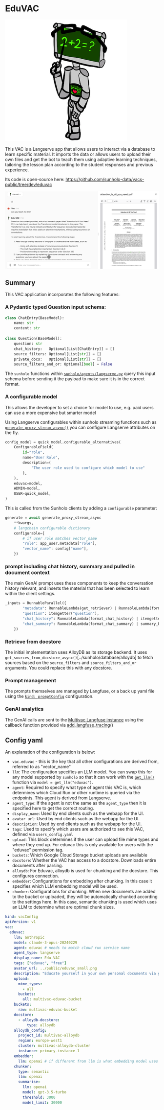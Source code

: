 # EduVAC

![](eduvac_small.png)

This VAC is a Langserve app that allows users to interact via a database to learn specific material.  It imports the data or allows users to upload their own files and get the bot to teach them using adaptive learning techniques, tailoring the lesson plan according to the student responses and previous experience.

Its code is open-source here: https://github.com/sunholo-data/vacs-public/tree/dev/eduvac

![](eduvac-demo.png)

## Summary

This VAC application incorporates the following features:

### A Pydantic typed Question input schema:

```python
class ChatEntry(BaseModel):
    name: str
    content: str

class Question(BaseModel):
    question: str
    chat_history:   Optional[List[ChatEntry]] = []
    source_filters: Optional[List[str]] = []
    private_docs:   Optional[List[str]] = []
    source_filters_and_or: Optional[bool] = False
```

The `sunholo` functions within [`sunholo/agents/langserve.py`](..sunholo/agents/langserve) query this input schema before sending it the payload to make sure it is in the correct format.

### A configurable model 

This allows the developer to set a choice for model to use, e.g. paid users can use a more expensive but smarter model

Using Langserve configurables within sunholo streaming functions such as [`generate_proxy_stream_async()`](../sunholo/streaming) you can configure Langserve attributes on the fly.

```python
config_model = quick_model.configurable_alternatives(
    ConfigurableField(
        id="role",
        name="User Role",
        description=(
            "The user role used to configure which model to use"
        ),
    ),
    eduvac=model,
    ADMIN=model,
    USER=quick_model,
)
```

This is called from the Sunholo clients by adding a `configurable` parameter:

```python
generate = await generate_proxy_stream_async
    **kwargs,
    # langchain configurable dictionary
    configurable={
        # if user role matches vector_name
        "role": app_user.metadata["role"],
        "vector_name": config["name"],
    })
```

### prompt including chat history, summary and pulled in document context

The main GenAI prompt uses these components to keep the conversation history relevant, and inserts the material that has been selected to learn within the client settings.

```python
_inputs = RunnableParallel({
        "metadata": RunnableLambda(get_retriever) | RunnableLambda(format_docs),
        "question": itemgetter("question"),
        "chat_history": RunnableLambda(format_chat_history) | itemgetter("chat_history"),
        "chat_summary": RunnableLambda(format_chat_summary) | summary_branch | itemgetter("chat_summary"),
    })
```

### Retrieve from docstore

The initial implementation uses AlloyDB as its storage backend.  It uses `get_sources_from_docstore_async()`[../sunholo/database/alloydb] to fetch sources based on the `source_filters` and `source_filters_and_or` arguments.  You could replace this with any docstore.

### Prompt management

The prompts themselves are managed by Langfuse, or a back up yaml file using the [`kind: promptConfig`](../config.md) configuration.

### GenAI analytics

The GenAI calls are sent to the [Multivac Langfuse instance](https://langfuse.sunholo.com) using the callback function provided via [add_langfuse_tracing()](../sunholo/langfuse/callback)


## Config yaml

An explanation of the configuration is below:

* `vac.eduvac` - this is the key that all other configurations are derived from, referred to as "vector_name"
* `llm`: The configuration specifies an LLM model.  You can swap this for any model supported by `sunholo` so that it can work with the [`get_llm()`](../sunholo/components/llm) function via `model = get_llm("eduvac")`.
* `agent`: Required to specify what type of agent this VAC is, which determines which Cloud Run or other runtime is queried via the endpoints.  This agent is derived from Langserve.
* `agent_type`: If the agent is not the same as the `agent_type` then it is specified here to get the correct routing.
* `display_name`: Used by end clients such as the webapp for the UI.
* `avatar_url`: Used by end clients such as the webapp for the UI.
* `description`: Used by end clients such as the webapp for the UI.
* `tags`: Used to specify which users are authorized to see this VAC, defined via `users_config.yaml`
* `upload`: This block determines if the user can upload file mime types and where they end up.  For eduvac this is only available for users with the "eduvac" permission tag.
* `buckets`: Which Google Cloud Storage bucket uploads are available
* `docstore`: Whether the VAC has access to a docstore.  Downloads entire documents after parsing.
* `alloydb`: For Eduvac, alloydb is used for chunking and the docstore.  This configures connection.
* `embedder`: Configurations for embedding after chunking.  In this case it specifies which LLM embedding model will be used.
* `chunker`: Configurations for chunking.  When new documents are added to the bucket or uploaded, they will be automatically chunked according to the settings here.  In this case, semantic chunking is used which uses an LLM to determine what are optimal chunk sizes.


```yaml
kind: vacConfig
apiVersion: v1
vac:
  eduvac:
    llm: anthropic
    model: claude-3-opus-20240229
    agent: eduvac # needs to match cloud run service name
    agent_type: langserve
    display_name: Edu-VAC
    tags: ["eduvac", "free"]
    avatar_url: ../public/eduvac_small.png
    description: "Educate yourself in your own personal documents via guided learning from Eduvac, the ever patient teacher bot.  Use the settings below ![](../public/settings_chat_small.png) to examine and select available syllabus. If you'd like to learn from your own private documents, get in touch at multivac@sunholo.com. "
    upload:  
      mime_types:
        - all
      buckets:
        all: multivac-eduvac-bucket
    buckets:
      raw: multivac-eduvac-bucket
    docstore:
      - alloydb-docstore:
          type: alloydb
    alloydb_config:
      project_id: multivac-alloydb
      region: europe-west1
      cluster: multivac-alloydb-cluster
      instance: primary-instance-1
    embedder:
      llm: openai # if different from llm is what embedding model uses
    chunker:
      type: semantic
      llm: openai
      summarise:
        llm: openai
        model: gpt-3.5-turbo
        threshold: 3000
        model_limit: 30000
```

